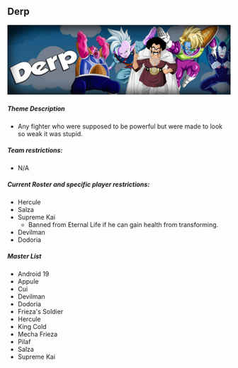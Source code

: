 ## Derp

![](../images/derp.jpg)

##### Theme Description
- Any fighter who were supposed to be powerful but were made to look so weak it was stupid.

##### Team restrictions:
  - N/A

##### Current Roster and specific player restrictions:

- Hercule
- Salza
- Supreme Kai
  - Banned from Eternal Life if he can gain health from transforming. 
- Devilman
- Dodoria

##### Master List
- Android 19
- Appule
- Cui
- Devilman
- Dodoria
- Frieza's Soldier
- Hercule
- King Cold
- Mecha Frieza
- Pilaf
- Salza
- Supreme Kai
